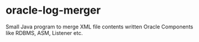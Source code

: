 # oracle-log-merger
Small Java program to merge XML file contents written Oracle Components like RDBMS, ASM, Listener etc.
